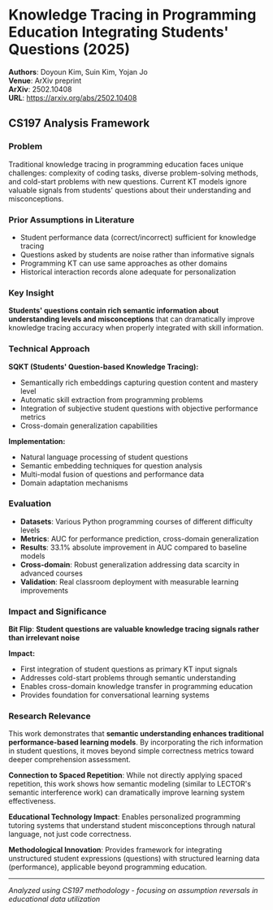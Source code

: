 # Knowledge Tracing in Programming Education Integrating Students' Questions (2025)

**Authors**: Doyoun Kim, Suin Kim, Yojan Jo  
**Venue**: ArXiv preprint  
**ArXiv**: 2502.10408  
**URL**: https://arxiv.org/abs/2502.10408

## CS197 Analysis Framework

### Problem
Traditional knowledge tracing in programming education faces unique challenges: complexity of coding tasks, diverse problem-solving methods, and cold-start problems with new questions. Current KT models ignore valuable signals from students' questions about their understanding and misconceptions.

### Prior Assumptions in Literature
- Student performance data (correct/incorrect) sufficient for knowledge tracing
- Questions asked by students are noise rather than informative signals
- Programming KT can use same approaches as other domains
- Historical interaction records alone adequate for personalization

### Key Insight
**Students' questions contain rich semantic information about understanding levels and misconceptions** that can dramatically improve knowledge tracing accuracy when properly integrated with skill information.

### Technical Approach
**SQKT (Students' Question-based Knowledge Tracing):**
- Semantically rich embeddings capturing question content and mastery level
- Automatic skill extraction from programming problems
- Integration of subjective student questions with objective performance metrics
- Cross-domain generalization capabilities

**Implementation:**
- Natural language processing of student questions
- Semantic embedding techniques for question analysis  
- Multi-modal fusion of questions and performance data
- Domain adaptation mechanisms

### Evaluation
- **Datasets**: Various Python programming courses of different difficulty levels
- **Metrics**: AUC for performance prediction, cross-domain generalization
- **Results**: 33.1% absolute improvement in AUC compared to baseline models
- **Cross-domain**: Robust generalization addressing data scarcity in advanced courses
- **Validation**: Real classroom deployment with measurable learning improvements

### Impact and Significance
**Bit Flip**: **Student questions are valuable knowledge tracing signals rather than irrelevant noise**

**Impact:**
- First integration of student questions as primary KT input signals
- Addresses cold-start problems through semantic understanding
- Enables cross-domain knowledge transfer in programming education
- Provides foundation for conversational learning systems

### Research Relevance
This work demonstrates that **semantic understanding enhances traditional performance-based learning models**. By incorporating the rich information in student questions, it moves beyond simple correctness metrics toward deeper comprehension assessment.

**Connection to Spaced Repetition**: While not directly applying spaced repetition, this work shows how semantic modeling (similar to LECTOR's semantic interference work) can dramatically improve learning system effectiveness.

**Educational Technology Impact**: Enables personalized programming tutoring systems that understand student misconceptions through natural language, not just code correctness.

**Methodological Innovation**: Provides framework for integrating unstructured student expressions (questions) with structured learning data (performance), applicable beyond programming education.

---
*Analyzed using CS197 methodology - focusing on assumption reversals in educational data utilization*
